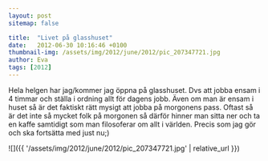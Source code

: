 ```yaml
---
layout: post
sitemap: false

title:  "Livet på glasshuset"
date:   2012-06-30 10:16:46 +0100
thumbnail-img: /assets/img/2012/june/2012/pic_207347721.jpg
author: Eva
tags: [2012]
---
```


Hela helgen har jag/kommer jag öppna på glasshuset. Dvs att jobba ensam i 4 timmar och ställa i ordning allt för dagens jobb. Även om man är ensam i huset så är det faktiskt rätt mysigt att jobba på morgonens pass. Oftast så är det inte så mycket folk på morgonen så därför hinner man sitta ner och ta en kaffe samtidigt som man filosoferar om allt i världen. Precis som jag gör och ska fortsätta med just nu;)

![]({{ '/assets/img/2012/june/2012/pic_207347721.jpg'  | relative_url }})

